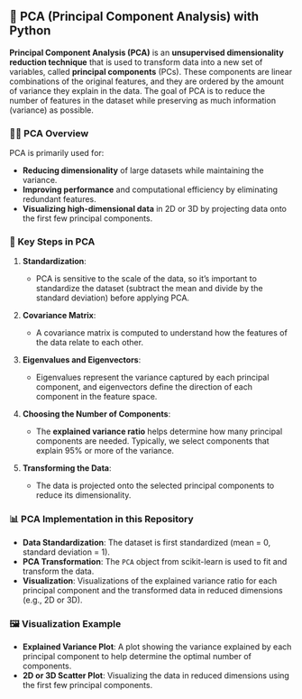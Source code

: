 ## 📁 PCA (Principal Component Analysis) with Python

**Principal Component Analysis (PCA)** is an **unsupervised dimensionality reduction technique** that is used to transform data into a new set of variables, called **principal components** (PCs). These components are linear combinations of the original features, and they are ordered by the amount of variance they explain in the data. The goal of PCA is to reduce the number of features in the dataset while preserving as much information (variance) as possible.

### 🧑‍🏫 PCA Overview

PCA is primarily used for:

- **Reducing dimensionality** of large datasets while maintaining the variance.
- **Improving performance** and computational efficiency by eliminating redundant features.
- **Visualizing high-dimensional data** in 2D or 3D by projecting data onto the first few principal components.

### 🔑 Key Steps in PCA

1. **Standardization**:

   - PCA is sensitive to the scale of the data, so it’s important to standardize the dataset (subtract the mean and divide by the standard deviation) before applying PCA.

2. **Covariance Matrix**:

   - A covariance matrix is computed to understand how the features of the data relate to each other.

3. **Eigenvalues and Eigenvectors**:

   - Eigenvalues represent the variance captured by each principal component, and eigenvectors define the direction of each component in the feature space.

4. **Choosing the Number of Components**:

   - The **explained variance ratio** helps determine how many principal components are needed. Typically, we select components that explain 95% or more of the variance.

5. **Transforming the Data**:

   - The data is projected onto the selected principal components to reduce its dimensionality.

### 📊 PCA Implementation in this Repository

- **Data Standardization**: The dataset is first standardized (mean = 0, standard deviation = 1).
- **PCA Transformation**: The `PCA` object from scikit-learn is used to fit and transform the data.
- **Visualization**: Visualizations of the explained variance ratio for each principal component and the transformed data in reduced dimensions (e.g., 2D or 3D).

### 🖼️ Visualization Example

- **Explained Variance Plot**: A plot showing the variance explained by each principal component to help determine the optimal number of components.
- **2D or 3D Scatter Plot**: Visualizing the data in reduced dimensions using the first few principal components.
